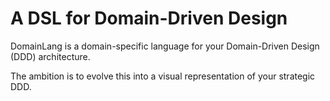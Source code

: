 # A DSL for Domain-Driven Design

DomainLang is a domain-specific language for your Domain-Driven Design (DDD) architecture.

The ambition is to evolve this into a visual representation of your strategic DDD.